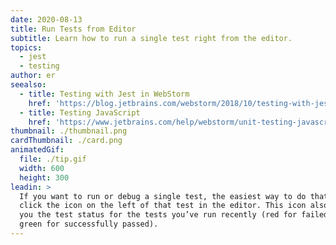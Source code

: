 ```yaml
---
date: 2020-08-13
title: Run Tests from Editor
subtitle: Learn how to run a single test right from the editor.
topics:
  - jest
  - testing
author: er
seealso:
  - title: Testing with Jest in WebStorm
    href: 'https://blog.jetbrains.com/webstorm/2018/10/testing-with-jest-in-webstorm'
  - title: Testing JavaScript
    href: 'https://www.jetbrains.com/help/webstorm/unit-testing-javascript.html'
thumbnail: ./thumbnail.png
cardThumbnail: ./card.png
animatedGif:
  file: ./tip.gif
  width: 600
  height: 300
leadin: >
  If you want to run or debug a single test, the easiest way to do that is to
  click the icon on the left of that test in the editor. This icon also shows
  you the test status for the tests you’ve run recently (red for failed and
  green for successfully passed).
---
```


